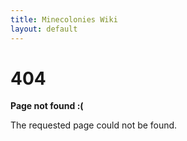 ```yaml
---
title: Minecolonies Wiki
layout: default
---
```

<style type="text/css" media="screen">
  .container {
    text-align: center;
  }
</style>

# 404

**Page not found :(**

The requested page could not be found.
